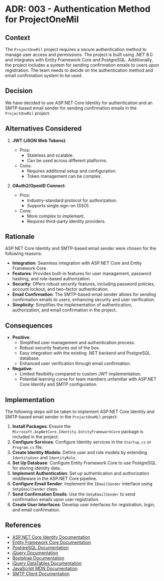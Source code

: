 # ADR: 003 - Authentication Method for ProjectOneMil

## Context
The `ProjectOneMil` project requires a secure authentication method to manage user access and permissions. The project is built using .NET 8.0 and integrates with Entity Framework Core and PostgreSQL. Additionally, the project includes a system for sending confirmation emails to users upon registration. The team needs to decide on the authentication method and email confirmation system to be used.

## Decision
We have decided to use ASP.NET Core Identity for authentication and an SMTP-based email sender for sending confirmation emails in the `ProjectOneMil` project.

## Alternatives Considered
1. **JWT (JSON Web Tokens)**:
   - Pros:
     - Stateless and scalable.
     - Can be used across different platforms.
   - Cons:
     - Requires additional setup and configuration.
     - Token management can be complex.

2. **OAuth2/OpenID Connect**:
   - Pros:
     - Industry-standard protocol for authorization.
     - Supports single sign-on (SSO).
   - Cons:
     - More complex to implement.
     - Requires third-party identity providers.

## Rationale
ASP.NET Core Identity and SMTP-based email sender were chosen for the following reasons:
- **Integration**: Seamless integration with ASP.NET Core and Entity Framework Core.
- **Features**: Provides built-in features for user management, password hashing, and role-based authorization.
- **Security**: Offers robust security features, including password policies, account lockout, and two-factor authentication.
- **Email Confirmation**: The SMTP-based email sender allows for sending confirmation emails to users, enhancing security and user verification.
- **Simplicity**: Simplifies the implementation of authentication, authorization, and email confirmation in the project.

## Consequences
- **Positive**:
  - Simplified user management and authentication process.
  - Robust security features out of the box.
  - Easy integration with the existing .NET backend and PostgreSQL database.
  - Enhanced user verification through email confirmation.
- **Negative**:
  - Limited flexibility compared to custom JWT implementation.
  - Potential learning curve for team members unfamiliar with ASP.NET Core Identity and SMTP configuration.

## Implementation
The following steps will be taken to implement ASP.NET Core Identity and SMTP-based email sender in the `ProjectOneMil` project:
1. **Install Packages**: Ensure the `Microsoft.AspNetCore.Identity.EntityFrameworkCore` package is included in the project.
2. **Configure Services**: Configure Identity services in the `Startup.cs` or `Program.cs` file.
3. **Create Identity Models**: Define user and role models by extending `IdentityUser` and `IdentityRole`.
4. **Set Up Database**: Configure Entity Framework Core to use PostgreSQL for storing identity data.
5. **Implement Authentication**: Set up authentication and authorization middleware in the ASP.NET Core pipeline.
6. **Configure Email Sender**: Implement the `IEmailSender` interface using `SmtpEmailSender` class.
7. **Send Confirmation Emails**: Use the `SmtpEmailSender` to send confirmation emails upon user registration.
8. **Create User Interfaces**: Develop user interfaces for registration, login, and email confirmation.

## References
- [ASP.NET Core Identity Documentation](https://docs.microsoft.com/en-us/aspnet/core/security/authentication/identity)
- [Entity Framework Core Documentation](https://docs.microsoft.com/en-us/ef/core/)
- [PostgreSQL Documentation](https://www.postgresql.org/docs/)
- [jQuery Documentation](https://api.jquery.com/)
- [Bootstrap Documentation](https://getbootstrap.com/docs/5.0/getting-started/introduction/)
- [jQuery DataTables Documentation](https://datatables.net/)
- [JavaScript MDN Documentation](https://developer.mozilla.org/en-US/docs/Web/JavaScript)
- [SMTP Client Documentation](https://docs.microsoft.com/en-us/dotnet/api/system.net.mail.smtpclient)

